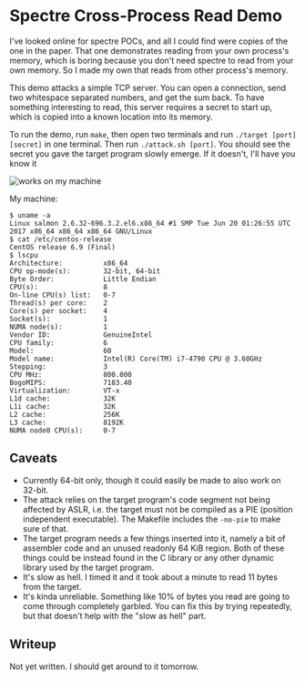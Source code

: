 # Spectre Cross-Process Read Demo

I've looked online for spectre POCs, and all I could find were copies of the one in the paper. That one demonstrates reading from your own process's memory, which is boring because you don't need spectre to read from your own memory. So I made my own that reads from other process's memory.

This demo attacks a simple TCP server. You can open a connection, send two whitespace separated numbers, and get the sum back. To have something interesting to read, this server requires a secret to start up, which is copied into a known location into its memory.

To run the demo, run `make`, then open two terminals and run `./target [port] [secret]` in one terminal. Then run `./attack.sh [port]`. You should see the secret you gave the target program slowly emerge. If it doesn't, I'll have you know it

![works on my machine](https://blog.codinghorror.com/content/images/uploads/2007/03/6a0120a85dcdae970b0128776ff992970c-pi.png)

My machine:

```
$ uname -a
Linux salmon 2.6.32-696.3.2.el6.x86_64 #1 SMP Tue Jun 20 01:26:55 UTC 2017 x86_64 x86_64 x86_64 GNU/Linux
$ cat /etc/centos-release
CentOS release 6.9 (Final)
$ lscpu
Architecture:          x86_64
CPU op-mode(s):        32-bit, 64-bit
Byte Order:            Little Endian
CPU(s):                8
On-line CPU(s) list:   0-7
Thread(s) per core:    2
Core(s) per socket:    4
Socket(s):             1
NUMA node(s):          1
Vendor ID:             GenuineIntel
CPU family:            6
Model:                 60
Model name:            Intel(R) Core(TM) i7-4790 CPU @ 3.60GHz
Stepping:              3
CPU MHz:               800.000
BogoMIPS:              7183.40
Virtualization:        VT-x
L1d cache:             32K
L1i cache:             32K
L2 cache:              256K
L3 cache:              8192K
NUMA node0 CPU(s):     0-7
```

## Caveats

  - Currently 64-bit only, though it could easily be made to also work on 32-bit.
  - The attack relies on the target program's code segment not being affected by ASLR, i.e. the target must not be compiled as a PIE (position independent executable). The Makefile includes the `-no-pie` to make sure of that.
  - The target program needs a few things inserted into it, namely a bit of assembler code and an unused readonly 64 KiB region. Both of these things could be instead found in the C library or any other dynamic library used by the target program.
  - It's slow as hell. I timed it and it took about a minute to read 11 bytes from the target.
  - It's kinda unreliable. Something like 10% of bytes you read are going to come through completely garbled. You can fix this by trying repeatedly, but that doesn't help with the "slow as hell" part.

## Writeup

Not yet written. I should get around to it tomorrow.

